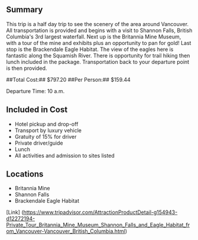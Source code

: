 ## Summary
This trip is a half day trip to see the scenery of the area around Vancouver.  All transportation is provided and begins with a visit to Shannon Falls, British Columbia's 3rd largest waterfall.  Next up is the Britannia Mine Museum, with a tour of the mine and exhibits plus an opportunity to pan for gold!  Last stop is the Brackendale Eagle Habitat.  The view of the eagles here is fantastic along the Squamish River.  There is opportunity for trail hiking then lunch included in the package.  Transportation back to your departure point is then provided.

##Total Cost:## $797.20
##Per Person:## $159.44

Departure Time: 10 a.m.

## Included in Cost
* Hotel pickup and drop-off 
* Transport by luxury vehicle
* Gratuity of 15% for driver
* Private driver/guide 
* Lunch
* All activities and admission to sites listed

## Locations
* Britannia Mine
* Shannon Falls
* Brackendale Eagle Habitat

[Link] (https://www.tripadvisor.com/AttractionProductDetail-g154943-d12272194-Private_Tour_Britannia_Mine_Museum_Shannon_Falls_and_Eagle_Habitat_from_Vancouver-Vancouver_British_Columbia.html)

